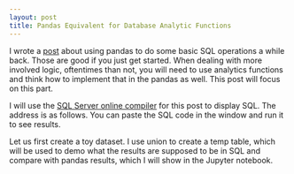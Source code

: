 ```yaml
---
layout: post
title: Pandas Equivalent for Database Analytic Functions
---
```


I wrote a [post](https://wenleicao.github.io/Pandas_Cheat_Sheet_for_Database_Developer/) about using pandas to do some basic SQL operations a while back. Those are good if you just get started. When dealing with more involved logic, oftentimes than not, you will need to use analytics functions and think how to implement that in the pandas as well. This post will focus on this part.  

I will use the [SQL Server online compiler](https://onecompiler.com/sqlserver/) for this post to display SQL.  The address is as follows. You can paste the SQL code in the window and run it to see results.  

Let us first create a toy dataset. I use union to create a temp table, which will be used to demo what the results are supposed to be in SQL and compare with pandas results, which I will show in the Jupyter notebook. 

